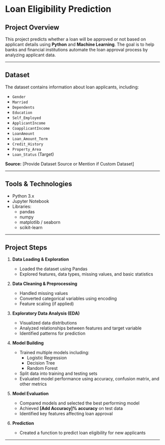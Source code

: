 # Loan Eligibility Prediction

## Project Overview
This project predicts whether a loan will be approved or not based on applicant details using **Python** and **Machine Learning**. The goal is to help banks and financial institutions automate the loan approval process by analyzing applicant data.

---

## Dataset
The dataset contains information about loan applicants, including:
- `Gender`
- `Married`
- `Dependents`
- `Education`
- `Self_Employed`
- `ApplicantIncome`
- `CoapplicantIncome`
- `LoanAmount`
- `Loan_Amount_Term`
- `Credit_History`
- `Property_Area`
- `Loan_Status` (Target)

**Source:** [Provide Dataset Source or Mention if Custom Dataset]

---

## Tools & Technologies
- Python 3.x
- Jupyter Notebook
- Libraries:
  - pandas
  - numpy
  - matplotlib / seaborn
  - scikit-learn

---

## Project Steps

1. **Data Loading & Exploration**
   - Loaded the dataset using Pandas
   - Explored features, data types, missing values, and basic statistics

2. **Data Cleaning & Preprocessing**
   - Handled missing values
   - Converted categorical variables using encoding
   - Feature scaling (if applied)

3. **Exploratory Data Analysis (EDA)**
   - Visualized data distributions
   - Analyzed relationships between features and target variable
   - Identified patterns for prediction

4. **Model Building**
   - Trained multiple models including:
     - Logistic Regression
     - Decision Tree
     - Random Forest
   - Split data into training and testing sets
   - Evaluated model performance using accuracy, confusion matrix, and other metrics

5. **Model Evaluation**
   - Compared models and selected the best performing model
   - Achieved **[Add Accuracy]% accuracy** on test data
   - Identified key features affecting loan approval

6. **Prediction**
   - Created a function to predict loan eligibility for new applicants

---
